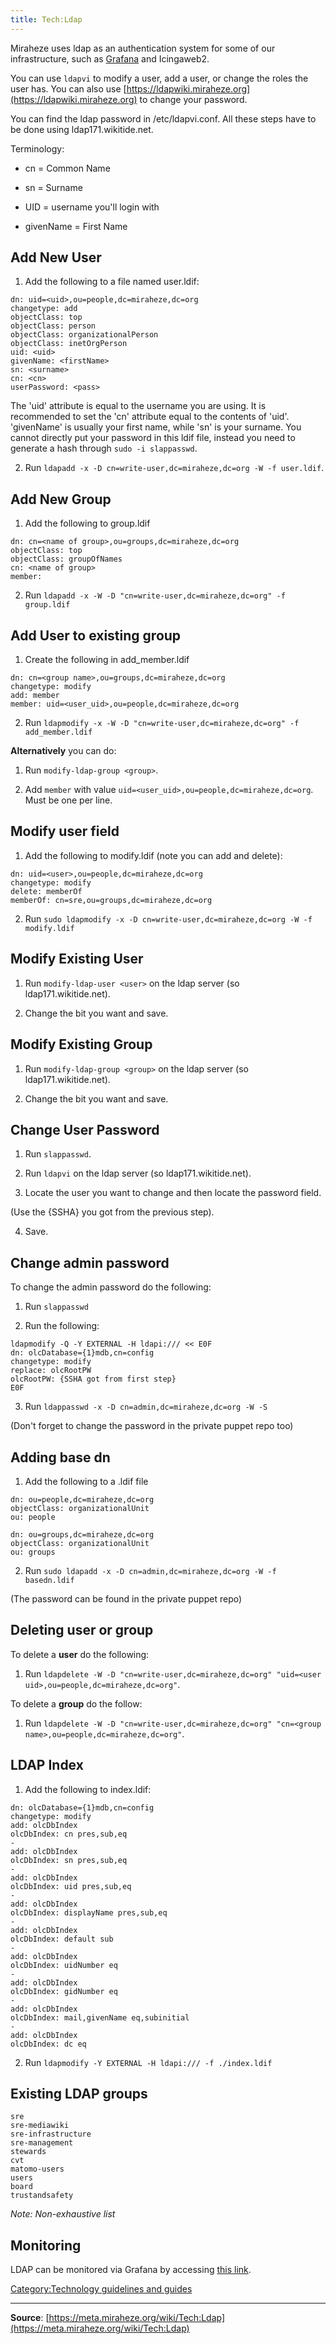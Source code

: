 ```yaml
---
title: Tech:Ldap
---
```


Miraheze uses ldap as an authentication system for some of our infrastructure, such as [Grafana](/tech-docs/techgrafana.md) and Icingaweb2.

You can use `ldapvi` to modify a user, add a user, or change the roles the user has. You can also use [https://ldapwiki.miraheze.org](https://ldapwiki.miraheze.org) to change your password.

You can find the ldap password in /etc/ldapvi.conf. All these steps have to be done using ldap171.wikitide.net.

Terminology:
* cn = Common Name

* sn = Surname

* UID = username you'll login with

* givenName = First Name

## Add New User 

1. Add the following to a file named user.ldif:
```
dn: uid=<uid>,ou=people,dc=miraheze,dc=org
changetype: add
objectClass: top
objectClass: person
objectClass: organizationalPerson
objectClass: inetOrgPerson
uid: <uid>
givenName: <firstName>
sn: <surname>
cn: <cn>
userPassword: <pass>
```

The 'uid' attribute is equal to the username you are using. It is recommended to set the 'cn' attribute equal to the contents of 'uid'. 'givenName' is usually your first name, while 'sn' is your surname.
You cannot directly put your password in this ldif file, instead you need to generate a hash through `sudo -i slappasswd`.

2. Run `ldapadd -x -D cn=write-user,dc=miraheze,dc=org -W -f user.ldif`.

## Add New Group 

1. Add the following to group.ldif

```
dn: cn=<name of group>,ou=groups,dc=miraheze,dc=org
objectClass: top
objectClass: groupOfNames
cn: <name of group>
member:
```

2. Run `ldapadd -x -W -D "cn=write-user,dc=miraheze,dc=org" -f group.ldif`

## Add User to existing group 

1. Create the following in add_member.ldif

```
dn: cn=<group name>,ou=groups,dc=miraheze,dc=org
changetype: modify
add: member
member: uid=<user_uid>,ou=people,dc=miraheze,dc=org
```

2. Run `ldapmodify -x -W -D "cn=write-user,dc=miraheze,dc=org" -f add_member.ldif`

**Alternatively** you can do:

1. Run `modify-ldap-group <group>`.

2. Add `member` with value `uid=<user_uid>,ou=people,dc=miraheze,dc=org`. Must be one per line.

## Modify user field 

1. Add the following to modify.ldif (note you can add and delete):

```
dn: uid=<user>,ou=people,dc=miraheze,dc=org
changetype: modify
delete: memberOf
memberOf: cn=sre,ou=groups,dc=miraheze,dc=org
```

2. Run `sudo ldapmodify -x -D cn=write-user,dc=miraheze,dc=org -W -f modify.ldif`

## Modify Existing User 

1. Run `modify-ldap-user <user>` on the ldap server (so ldap171.wikitide.net).

2. Change the bit you want and save.

## Modify Existing Group 

1. Run `modify-ldap-group <group>` on the ldap server (so ldap171.wikitide.net).

2. Change the bit you want and save.

## Change User Password 

1. Run `slappasswd`.

2. Run `ldapvi` on the ldap server (so ldap171.wikitide.net).

3. Locate the user you want to change and then locate the password field.

(Use the {SSHA} you got from the previous step).

4. Save.

## Change admin password 

To change the admin password do the following:

1. Run `slappasswd`

2. Run the following:

```
ldapmodify -Q -Y EXTERNAL -H ldapi:/// << E0F
dn: olcDatabase={1}mdb,cn=config
changetype: modify
replace: olcRootPW
olcRootPW: {SSHA got from first step}
E0F
```

3. Run `ldappasswd -x -D cn=admin,dc=miraheze,dc=org -W -S`

(Don't forget to change the password in the private puppet repo too)

## Adding base dn 

1. Add the following to a .ldif file

```
dn: ou=people,dc=miraheze,dc=org
objectClass: organizationalUnit
ou: people

dn: ou=groups,dc=miraheze,dc=org
objectClass: organizationalUnit
ou: groups
```

2. Run `sudo ldapadd -x -D cn=admin,dc=miraheze,dc=org -W -f basedn.ldif`

(The password can be found in the private puppet repo)

## Deleting user or group 

To delete a **user** do the following:

1. Run `ldapdelete -W -D "cn=write-user,dc=miraheze,dc=org" "uid=<user uid>,ou=people,dc=miraheze,dc=org"`.

To delete a **group** do the follow:

1. Run `ldapdelete -W -D "cn=write-user,dc=miraheze,dc=org" "cn=<group name>,ou=people,dc=miraheze,dc=org"`.

## LDAP Index 

1. Add the following to index.ldif:

```
dn: olcDatabase={1}mdb,cn=config
changetype: modify
add: olcDbIndex
olcDbIndex: cn pres,sub,eq
-
add: olcDbIndex
olcDbIndex: sn pres,sub,eq
-
add: olcDbIndex
olcDbIndex: uid pres,sub,eq
-
add: olcDbIndex
olcDbIndex: displayName pres,sub,eq
-
add: olcDbIndex
olcDbIndex: default sub
-
add: olcDbIndex
olcDbIndex: uidNumber eq
-
add: olcDbIndex
olcDbIndex: gidNumber eq
-
add: olcDbIndex
olcDbIndex: mail,givenName eq,subinitial
-
add: olcDbIndex
olcDbIndex: dc eq
```

2. Run `ldapmodify -Y EXTERNAL -H ldapi:/// -f ./index.ldif`

## Existing LDAP groups 

```
sre
sre-mediawiki
sre-infrastructure
sre-management
stewards
cvt
matomo-users
users
board
trustandsafety
```
*Note: Non-exhaustive list*

## Monitoring 

LDAP can be monitored via Grafana by accessing [this link](https://grafana.wikitide.net/d/uOLD33lMz/ldap?orgId=1).

[Category:Technology guidelines and guides](https://meta.miraheze.org/wiki/Category:Technology_guidelines_and_guides)

----
**Source**: [https://meta.miraheze.org/wiki/Tech:Ldap](https://meta.miraheze.org/wiki/Tech:Ldap)